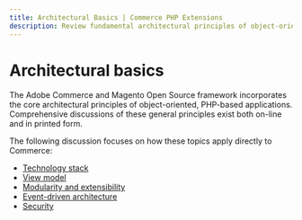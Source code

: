 ```yaml
---
title: Architectural Basics | Commerce PHP Extensions
description: Review fundamental architectural principles of object-oriented, PHP-based applications.
---
```


# Architectural basics

The Adobe Commerce and Magento Open Source framework incorporates the core architectural principles of object-oriented, PHP-based applications. Comprehensive discussions of these general principles exist both on-line and in printed form.

The following discussion focuses on how these topics apply directly to Commerce:

*  [Technology stack](https://devdocs.magento.com/guides/v2.4/install-gde/system-requirements.html)
*  [View model](https://devdocs.magento.com/guides/v2.4/extension-dev-guide/view-models.html)
*  [Modularity and extensibility](../modules/index.md)
*  [Event-driven architecture](https://devdocs.magento.com/guides/v2.4/extension-dev-guide/events-and-observers.html)
*  [Security](security.md)
